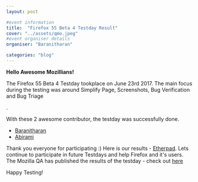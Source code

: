 ```yaml
---
layout: post

#event information
title:  "Firefox 55 Beta 4 Testday Result"
cover: "../assets/qmo.jpeg"
#event organiser details
organiser: "Baranitharan"

categories: "blog"
---
```


**Hello Awesome Mozillians!**

<p>The  Firefox 55 Beta 4 Testday tookplace on June 23rd 2017. The main focus during the testing was around Simplify Page, Screenshots, Bug Verification and Bug Triage


.</p>
<p>With these 2 awesome contributor, the testday was successfully done.</p>


- [Baranitharan](https://twitter.com/baranicool)
- [Abirami](https://twitter.com/abidevsd)



Thank you everyone for participating :)
Here is our results - [Etherpad](https://public.etherpad-mozilla.org/p/MozillaIN_QA_Firefox_55_Beta_4_Testday). Lets continue to participate in future Testdays and help Firefox and it's users.
The Mozilla QA has published the results of the testday - check out [here](https://quality.mozilla.org/2017/06/firefox-55-beta-4-testday-results/)
<p>Happy Testing!</p>
